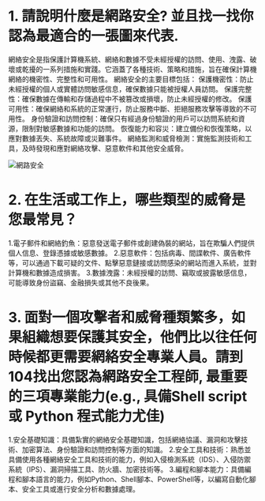 # 1. 請說明什麼是網路安全? 並且找一找你認為最適合的一張圖來代表.

網絡安全是指保護計算機系統、網絡和數據不受未經授權的訪問、使用、洩露、破壞或乾擾的一系列措施和實踐。它涵蓋了各種技術、策略和措施，旨在確保計算機網絡的機密性、完整性和可用性。
網絡安全的主要目標包括：
保護機密性：防止未經授權的個人或實體訪問敏感信息，確保數據只能被授權人員訪問。
保護完整性：確保數據在傳輸和存儲過程中不被篡改或損壞，防止未經授權的修改。
保護可用性：確保網絡和系統的正常運行，防止服務中斷、拒絕服務攻擊等導致的不可用性。
身份驗證和訪問控制：確保只有經過身份驗證的用戶可以訪問系統和資源，限制對敏感數據和功能的訪問。 
恢復能力和容災：建立備份和恢復策略，以應對數據丟失、系統故障或災難事件。
網絡監測和威脅檢測：實施監測技術和工具，及時發現和應對網絡攻擊、惡意軟件和其他安全威脅。

![網路安全]([https://example.com/cat.jpg](https://www.google.com.tw/url?sa=i&url=https%3A%2F%2Fwww.informationsecurity.com.tw%2Farticle%2Farticle_detail.aspx%3Faid%3D9942&psig=AOvVaw3LGGOdb35Sfa5xbvEXa36M&ust=1687243653763000&source=images&cd=vfe&ved=0CBEQjRxqFwoTCLiDm8fezv8CFQAAAAAdAAAAABAO))


# 2. 在生活或工作上，哪些類型的威脅是您最常見？

1.電子郵件和網絡釣魚：惡意發送電子郵件或創建偽裝的網站，旨在欺騙人們提供個人信息、登錄憑據或敏感數據。
2.惡意軟件：包括病毒、間諜軟件、廣告軟件等，可以通過下載可疑的文件、點擊惡意鏈接或訪問感染的網站而進入系統，並對計算機和數據造成損害。
3.數據洩露：未經授權的訪問、竊取或披露敏感信息，可能導致身份盜竊、金融損失或其他不良後果。

# 3. 面對一個攻擊者和威脅種類繁多，如果組織想要保護其安全，他們比以往任何時候都更需要網絡安全專業人員。請到104找出您認為****網路安全工程師,**** 最重要的三項專業能力(e.g., 具備Shell script 或 Python 程式能力尤佳)

1.安全基礎知識：具備紮實的網絡安全基礎知識，包括網絡協議、漏洞和攻擊技術、加密算法、身份驗證和訪問控制等方面的知識。
2.安全工具和技術：熟悉並具備使用各種網絡安全工具和技術的能力，例如入侵檢測系統（IDS）、入侵防禦系統（IPS）、漏洞掃描工具、防火牆、加密技術等。
3.編程和腳本能力：具備編程和腳本語言的能力，例如Python、Shell腳本、PowerShell等，以編寫自動化腳本、安全工具或進行安全分析和數據處理。
